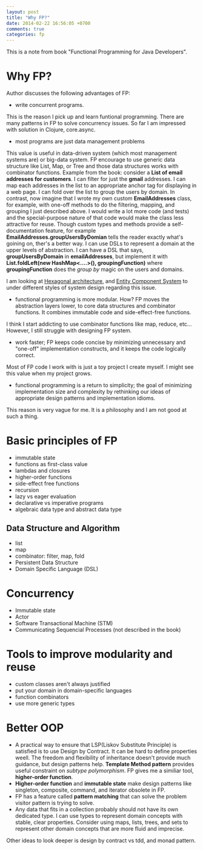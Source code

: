 ```yaml
---
layout: post
title: "Why FP?"
date: 2014-02-22 16:56:05 +0700
comments: true
categories: fp
---
```


This is a note from book "Functional Programming for Java Developers".

# Why FP?

Author discusses the following advantages of FP:

- write concurrent programs.

This is the reason I pick up and learn funtional programming. There are many patterns in FP to solve concurrency issues. So far I am impressed with solution in Clojure, core.async.

- most programs are just data management problems

This value is useful in data-driven system (which most management systems are) or big-data system. FP encourage to use generic data structure like List, Map, or Tree and those data structures works with combinator functions.
Example from the book: consider a **List of email addresses for customers**. I can filter for just the **gmail** addresses. I can map each addresses in the list to an appropriate anchor tag for displaying in a web page. I can fold over the list to group the users by domain.
In contrast, now imagine that I wrote my own custom **EmailAddresses** class, for example, with one-off methods to do the filtering, mapping, and grouping I just described above. I would write a lot more code (and tests) and the special-purpose nature of that code would make the class less attractive for reuse.
Though custom types and methods provide a self-documentation feature, for example **EmailAddresses.groupUsersByDomian** tells the reader exactly what's goining on, ther's a better way. I can use DSLs to represent a domain  at the upper levels of abstraction. I can have a DSL that says, **groupUsersByDomain** in **emailAddresses**, but implement it with **List<EmailAddresses>.foldLeft(new HashMap<....>(), groupingFunction)** where **groupingFunction** does the *group by* magic on the users and domains.

I am looking at [Hexagonal architecture](http://alistair.cockburn.us/Hexagonal+architecture), and [Entity Component System](http://en.wikipedia.org/wiki/Entity_component_system) to under different styles of system design regarding this issue.

- functional programming is more modular. How? FP moves the abstraction layers lower, to core data structures and combinator functions. It combines immutable code and side-effect-free functions.

I think I start addicting to use combinator functions like map, reduce, etc... However, I still struggle with designing FP system.

- work faster; FP keeps code concise by minimizing unnecessary and "one-off" implementation constructs, and it keeps the code logically correct.

Most of FP code I work with is just a toy project I create myself. I might see this value when my project grows.

- functional programming is a return to simplicity; the goal of minimizing implementation size and complexity by rethinking our ideas of appropriate design patterns and implementation idioms.

This reason is very vague for me. It is a philosophy and I am not good at such a thing.

# Basic principles of FP

- immutable state
- functions as first-class value
- lambdas and closures
- higher-order functions
- side-effect free functions
- recursion
- lazy vs eager evaluation
- declarative vs imperative programs
- algebraic data type and abstract data type

## Data Structure and Algorithm

- list
- map
- combinator: filter, map, fold
- Persistent Data Structure
- Domain Specific Language (DSL)

# Concurrency

- Immutable state
- Actor
- Software Transactional Machine (STM)
- Communicating Sequencial Processes (not described in the book)

# Tools to improve modularity and reuse

- custom classes aren't always justified
- put your domain in domain-specific languages
- function combinators
- use more generic types

# Better OOP

- A practical way to ensure that LSP(Liskov Substitute Principle) is satisfied is to use Design by Contract. It can be hard to define properties weell. The freedom and flexibility of inheritance doesn't provide much guidance, but design patterns help. **Template Method pattern** provides useful constraint on *subtype polymorphism*. FP gives me a similiar tool, **higher-order function**.
- **Higher-order function** and **immutable state** make design patterns like singleton, composite, command, and iterator obsolete in FP.
- FP has a feature called **pattern matching** that can solve the problem visitor pattern is trying to solve.
- Any data that fits in a collection probably should not have its own dedicated type. I can use types to represent domain concepts with stable, clear properties. Consider using maps, lists, trees, and sets to represent other domain concepts that are more fluid and imprecise.

Other ideas to look deeper is design by contract vs tdd, and monad pattern.
